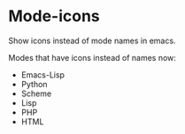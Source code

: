 # Mode-icons

Show icons instead of mode names in emacs.

Modes that have icons instead of names now:

* Emacs-Lisp
* Python
* Scheme
* Lisp
* PHP
* HTML
